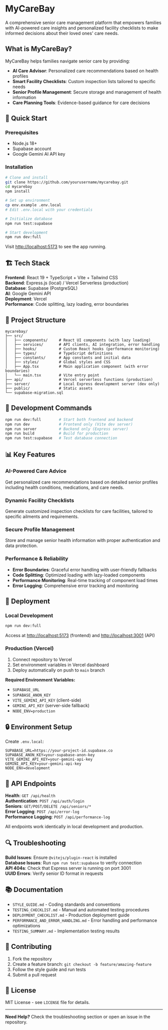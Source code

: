 # MyCareBay

A comprehensive senior care management platform that empowers families with AI-powered care insights and personalized facility checklists to make informed decisions about their loved ones' care needs.

## What is MyCareBay?

MyCareBay helps families navigate senior care by providing:
- **AI Care Advisor**: Personalized care recommendations based on health profiles
- **Smart Facility Checklists**: Custom inspection lists tailored to specific needs
- **Senior Profile Management**: Secure storage and management of health information
- **Care Planning Tools**: Evidence-based guidance for care decisions

## 🚀 Quick Start

### Prerequisites
- Node.js 18+
- Supabase account
- Google Gemini AI API key

### Installation

```bash
# Clone and install
git clone https://github.com/yourusername/mycarebay.git
cd mycarebay
npm install

# Set up environment
cp env.example .env.local
# Edit .env.local with your credentials

# Initialize database
npm run test:supabase

# Start development
npm run dev:full
```

Visit <http://localhost:5173> to see the app running.

## 🏗️ Tech Stack

**Frontend**: React 19 + TypeScript + Vite + Tailwind CSS  
**Backend**: Express.js (local) / Vercel Serverless (production)  
**Database**: Supabase (PostgreSQL)  
**AI**: Google Gemini API  
**Deployment**: Vercel  
**Performance**: Code splitting, lazy loading, error boundaries

## 📁 Project Structure

```
mycarebay/
├── src/
│   ├── components/     # React UI components (with lazy loading)
│   ├── services/       # API clients, AI integration, error handling
│   ├── hooks/          # Custom React hooks (performance monitoring)
│   ├── types/          # TypeScript definitions
│   ├── constants/      # App constants and initial data
│   ├── styles/         # Global styles and CSS
│   ├── App.tsx         # Main application component (with error boundaries)
│   └── main.tsx        # Vite entry point
├── api/                # Vercel serverless functions (production)
├── server/             # Local Express development server (dev only)
├── public/             # Static assets
└── supabase-migration.sql
```

## 🔧 Development Commands

```bash
npm run dev:full        # Start both frontend and backend
npm run dev             # Frontend only (Vite dev server)
npm run server          # Backend only (Express server)
npm run build           # Build for production
npm run test:supabase   # Test database connection
```

## 📊 Key Features

### AI-Powered Care Advice
Get personalized care recommendations based on detailed senior profiles including health conditions, medications, and care needs.

### Dynamic Facility Checklists
Generate customized inspection checklists for care facilities, tailored to specific ailments and requirements.

### Secure Profile Management
Store and manage senior health information with proper authentication and data protection.

### Performance & Reliability
- **Error Boundaries**: Graceful error handling with user-friendly fallbacks
- **Code Splitting**: Optimized loading with lazy-loaded components
- **Performance Monitoring**: Real-time tracking of component load times
- **Error Logging**: Comprehensive error tracking and monitoring

## 🚀 Deployment

### Local Development
```bash
npm run dev:full
```
Access at <http://localhost:5173> (frontend) and <http://localhost:3001> (API)

### Production (Vercel)
1. Connect repository to Vercel
2. Set environment variables in Vercel dashboard
3. Deploy automatically on push to `main` branch

**Required Environment Variables:**
- `SUPABASE_URL`
- `SUPABASE_ANON_KEY` 
- `VITE_GEMINI_API_KEY` (client-side)
- `GEMINI_API_KEY` (server-side fallback)
- `NODE_ENV=production`

## 🔒 Environment Setup

Create `.env.local`:
```env
SUPABASE_URL=https://your-project-id.supabase.co
SUPABASE_ANON_KEY=your-supabase-anon-key
VITE_GEMINI_API_KEY=your-gemini-api-key
GEMINI_API_KEY=your-gemini-api-key
NODE_ENV=development
```

## 🧪 API Endpoints

**Health**: `GET /api/health`  
**Authentication**: `POST /api/auth/login`  
**Seniors**: `GET/POST/DELETE /api/seniors/*`  
**Error Logging**: `POST /api/error-log`  
**Performance Logging**: `POST /api/performance-log`  

All endpoints work identically in local development and production.

## 🔍 Troubleshooting

**Build Issues**: Ensure `@vitejs/plugin-react` is installed  
**Database Issues**: Run `npm run test:supabase` to verify connection  
**API 404s**: Check that Express server is running on port 3001  
**UUID Errors**: Verify senior ID format in requests

## 📚 Documentation

- `STYLE_GUIDE.md` - Coding standards and conventions
- `TESTING_CHECKLIST.md` - Manual and automated testing procedures  
- `DEPLOYMENT_CHECKLIST.md` - Production deployment guide
- `PERFORMANCE_AND_ERROR_HANDLING.md` - Error handling and performance optimizations
- `TESTING_SUMMARY.md` - Implementation testing results

## 🤝 Contributing

1. Fork the repository
2. Create a feature branch: `git checkout -b feature/amazing-feature`
3. Follow the style guide and run tests
4. Submit a pull request

## 📄 License

MIT License - see `LICENSE` file for details.

---

**Need Help?** Check the troubleshooting section or open an issue in the repository.
